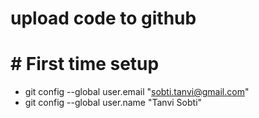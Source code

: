 # upload code to github

# # First time setup
* git config --global user.email "sobti.tanvi@gmail.com"
* git config --global user.name "Tanvi Sobti"